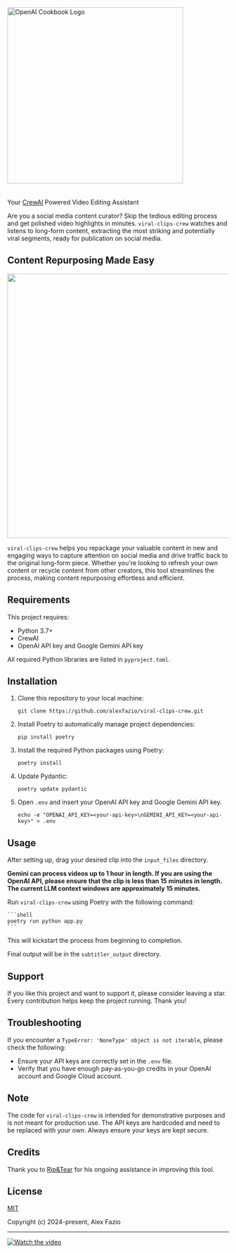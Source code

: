 <a href="https://x.com/alxfazio" target="_blank">
  <picture>
    <source media="(prefers-color-scheme: dark)" srcset="images/vcc-github-banner.png">
    <img alt="OpenAI Cookbook Logo" src="images/vcc-github-banner.png" width="400px" style="max-width: 100%; margin-bottom: 20px;">
  </picture>
</a>

Your [CrewAI](https://github.com/joaomdmoura/crewAI) Powered Video Editing Assistant

Are you a social media content curator? Skip the tedious editing process and get polished video highlights in minutes. `viral-clips-crew` watches and listens to long-form content, extracting the most striking and potentially viral segments, ready for publication on social media.

## Content Repurposing Made Easy

<div align="center">
  <img src="https://github.com/alexfazio/viral-clips-crew/assets/34505954/c69da629-06eb-4279-a5cb-0d8d7fc1dfee" width="600px" height="auto">
</div>

`viral-clips-crew` helps you repackage your valuable content in new and engaging ways to capture attention on social media and drive traffic back to the original long-form piece. Whether you're looking to refresh your own content or recycle content from other creators, this tool streamlines the process, making content repurposing effortless and efficient.

## Requirements

This project requires:

- Python 3.7+
- CrewAI
- OpenAI API key and Google Gemini API key

All required Python libraries are listed in `pyproject.toml`.

## Installation

1. Clone this repository to your local machine:

    ```shell
    git clone https://github.com/alexfazio/viral-clips-crew.git
    ```

2. Install Poetry to automatically manage project dependencies:

    ```shell
    pip install poetry
    ```

3. Install the required Python packages using Poetry:

    ```shell
    poetry install
    ```

4. Update Pydantic:

    ```shell
    poetry update pydantic
    ```

5. Open `.env` and insert your OpenAI API key and Google Gemini API key.

    ```shell
   echo -e "OPENAI_API_KEY=<your-api-key>\nGEMINI_API_KEY=<your-api-key>" > .env
    ```

## Usage

After setting up, drag your desired clip into the `input_files` directory. 

**Gemini can process videos up to 1 hour in length. If you are using the OpenAI API, please ensure that the clip is less than 15 minutes in length. The current LLM context windows are approximately 15 minutes.**

Run `viral-clips-crew` using Poetry with the following command:

    ```shell
    poetry run python app.py
    ```

This will kickstart the process from beginning to completion.

Final output will be in the `subtitler_output` directory.

## Support

If you like this project and want to support it, please consider leaving a star. Every contribution helps keep the project running. Thank you!

## Troubleshooting

If you encounter a `TypeError: 'NoneType' object is not iterable`, please check the following:  
- Ensure your API keys are correctly set in the `.env` file.  
- Verify that you have enough pay-as-you-go credits in your OpenAI account and Google Cloud account.

## Note

The code for `viral-clips-crew` is intended for demonstrative purposes and is not meant for production use. The API keys are hardcoded and need to be replaced with your own. Always ensure your keys are kept secure.

## Credits

Thank you to [Rip&Tear](https://x.com/Cyb3rCh1ck3n) for his ongoing assistance in improving this tool.

## License

[MIT](https://opensource.org/licenses/MIT)

Copyright (c) 2024-present, Alex Fazio

---

[![Watch the video](https://i.imgur.com/TBD2bvj.png)](https://x.com/alxfazio/status/1791863931931078719)

